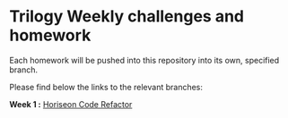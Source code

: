 # Trilogy Weekly challenges and homework

Each homework will be pushed into this repository into its own, specified branch.

Please find below the links to the relevant branches:

<b> Week 1 :</b> <a href="https://github.com/Uwais-Moosa/trilogy-weekly-challenges-/tree/week-1">Horiseon Code Refactor</a>





